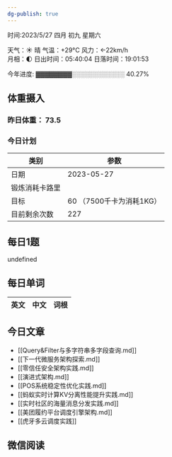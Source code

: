 ```yaml
---
dg-publish: true
---
```



时间:2023/5/27 四月 初九 星期六

天气：☀️   晴 气温：+29°C 风力：←22km/h  
月相：🌓 日出时间：05:40:04 日落时间：19:01:53

今年进度: ▓▓▓▓▓▓▓▓░░░░░░░░░░░░ 40.27%

## 体重摄入

### 昨日体重： 73.5
### 今日计划

| 类别           | 参数                    |
| -------------- | ----------------------- |
| 日期           | 2023-05-27               |
| 锻炼消耗卡路里 | |
| 目标           | 60      （7500千卡为消耗1KG）                |
| 目前剩余次数               |        227                  |



## 每日1题

undefined

## 每日单词

| 英文       | 中文       |词根|
| ---------- | ---------- | ---|


## 今日文章

- [[Query&Filter与多字符串多字段查询.md]]
- [[下一代微服务架构探索.md]]
- [[零信任安全架构实践.md]]
- [[演进式架构.md]]
- [[POS系统稳定性优化实践.md]]
- [[蚂蚁实时计算KV分离性能提升实践.md]]
- [[实时社区的海量消息分发实践.md]]
- [[美团履约平台调度引擎架构.md]]
- [[虎牙多云调度实践]]

## 微信阅读

<!-- start of weread -->

<!-- end of weread -->
